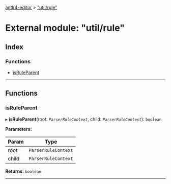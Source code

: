 [antlr4-editor](../README.md) > ["util/rule"](../modules/_util_rule_.md)

# External module: "util/rule"

## Index

### Functions

* [isRuleParent](_util_rule_.md#isruleparent)

---

## Functions

<a id="isruleparent"></a>

###  isRuleParent

▸ **isRuleParent**(root: *`ParserRuleContext`*, child: *`ParserRuleContext`*): `boolean`

**Parameters:**

| Param | Type |
| ------ | ------ |
| root | `ParserRuleContext` |
| child | `ParserRuleContext` |

**Returns:** `boolean`

___

